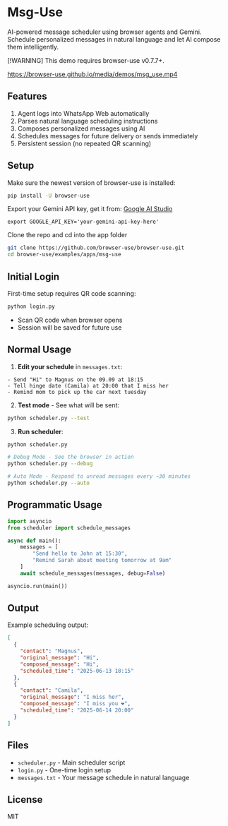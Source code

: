 # Msg-Use

AI-powered message scheduler using browser agents and Gemini. Schedule personalized messages in natural language and let AI compose them intelligently.

[!WARNING]
This demo requires browser-use v0.7.7+.

https://browser-use.github.io/media/demos/msg_use.mp4

## Features

1. Agent logs into WhatsApp Web automatically
2. Parses natural language scheduling instructions
3. Composes personalized messages using AI
4. Schedules messages for future delivery or sends immediately
5. Persistent session (no repeated QR scanning)

## Setup

Make sure the newest version of browser-use is installed:
```bash
pip install -U browser-use
```

Export your Gemini API key, get it from: [Google AI Studio](https://makersuite.google.com/app/apikey)
```
export GOOGLE_API_KEY='your-gemini-api-key-here'
```

Clone the repo and cd into the app folder
```bash
git clone https://github.com/browser-use/browser-use.git
cd browser-use/examples/apps/msg-use
```

## Initial Login

First-time setup requires QR code scanning:
```bash
python login.py
```
- Scan QR code when browser opens
- Session will be saved for future use

## Normal Usage

1. **Edit your schedule** in `messages.txt`:
```
- Send "Hi" to Magnus on the 09.09 at 18:15
- Tell hinge date (Camila) at 20:00 that I miss her
- Remind mom to pick up the car next tuesday
```

2. **Test mode** - See what will be sent:
```bash
python scheduler.py --test
```

3. **Run scheduler**:
```bash
python scheduler.py

# Debug Mode - See the browser in action
python scheduler.py --debug

# Auto Mode - Respond to unread messages every ~30 minutes
python scheduler.py --auto
```

## Programmatic Usage

```python
import asyncio
from scheduler import schedule_messages

async def main():
    messages = [
        "Send hello to John at 15:30",
        "Remind Sarah about meeting tomorrow at 9am"
    ]
    await schedule_messages(messages, debug=False)

asyncio.run(main())
```

## Output

Example scheduling output:
```json
[
  {
    "contact": "Magnus",
    "original_message": "Hi",
    "composed_message": "Hi",
    "scheduled_time": "2025-06-13 18:15"
  },
  {
    "contact": "Camila",
    "original_message": "I miss her",
    "composed_message": "I miss you ❤️",
    "scheduled_time": "2025-06-14 20:00"
  }
]
```

## Files

- `scheduler.py` - Main scheduler script
- `login.py` - One-time login setup  
- `messages.txt` - Your message schedule in natural language

## License

MIT
